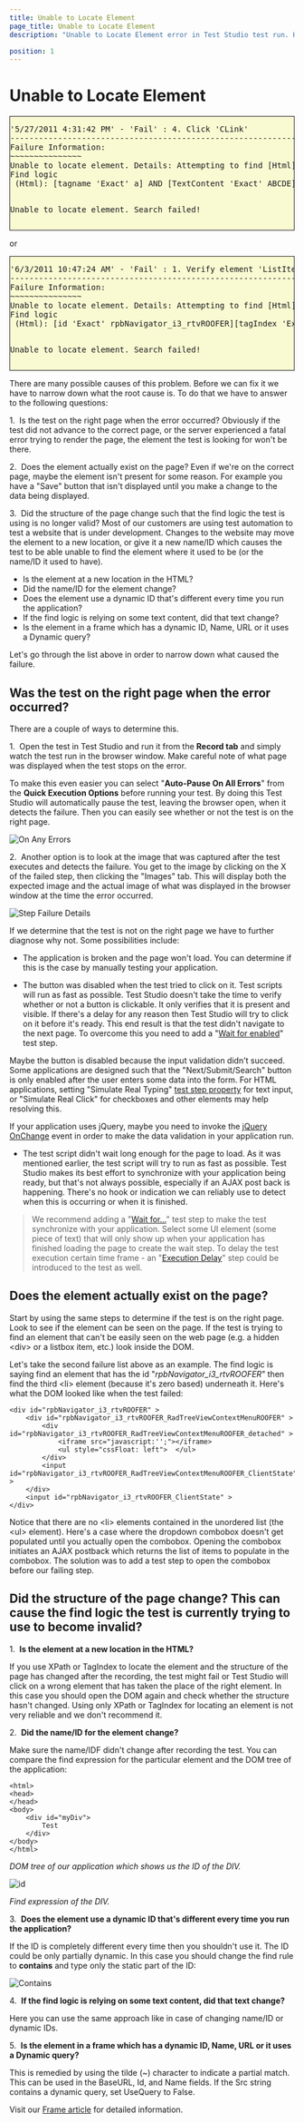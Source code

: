 ```yaml
---
title: Unable to Locate Element
page_title: Unable to Locate Element
description: "Unable to Locate Element error in Test Studio test run. How to troubleshoot a missing element error in a failing test."

position: 1
---
```

# Unable to Locate Element

<div style="border: 1px solid currentColor; margin-bottom: 10px; background-color: #fafad2;">
<pre>
'5/27/2011 4:31:42 PM' - 'Fail' : 4. Click 'CLink'
------------------------------------------------------------
Failure Information:
~~~~~~~~~~~~~~~
Unable to locate element. Details: Attempting to find [Html] element using
Find logic
 (Html): [tagname 'Exact' a] AND [TextContent 'Exact' ABCDE]

Unable to locate element. Search failed!
</pre>
</div>

or

<div style="border: 1px solid currentColor; margin-bottom: 10px; background-color: #fafad2;">
<pre>
'6/3/2011 10:47:24 AM' - 'Fail' : 1. Verify element 'ListItem4' 'is' visible.
------------------------------------------------------------
Failure Information: 
~~~~~~~~~~~~~~~
Unable to locate element. Details: Attempting to find [Html] element using 
Find logic 
 (Html): [id 'Exact' rpbNavigator_i3_rtvROOFER][tagIndex 'Exact' li:2]

Unable to locate element. Search failed!
</pre>
</div>

There are many possible causes of this problem. Before we can fix it we have to narrow down what the root cause is. To do that we have to answer to the following questions:

1.&nbsp; Is the test on the right page when the error occurred? Obviously if the test did not advance to the correct page, or the server experienced a fatal error trying to render the page, the element the test is looking for won't be there.

2.&nbsp; Does the element actually exist on the page? Even if we're on the correct page, maybe the element isn't present for some reason. For example you have a "Save" button that isn't displayed until you make a change to the data being displayed.

3.&nbsp; Did the structure of the page change such that the find logic the test is using is no longer valid? Most of our customers are using test automation to test a website that is under development. Changes to the website may move the element to a new location, or give it a new name/ID which causes the test to be able unable to find the element where it used to be (or the name/ID it used to have).

- Is the element at a new location in the HTML?
- Did the name/ID for the element change?
- Does the element use a dynamic ID that's different every time you run the application?
- If the find logic is relying on some text content, did that text change?
- Is the element in a frame which has a dynamic ID, Name, URL or it uses a Dynamic query?


Let's go through the list above in order to narrow down what caused the failure.

## Was the test on the right page when the error occurred?

There are a couple of ways to determine this.

1.&nbsp; Open the test in Test Studio and run it from the **Record tab** and simply watch the test run in the browser window. Make careful note of what page was displayed when the test stops on the error. 

 To make this even easier you can select "**Auto-Pause On All Errors**" from the **Quick Execution Options** before running your test. By doing this Test Studio will automatically pause the test, leaving the browser open, when it detects the failure. Then you can easily see whether or not the test is on the right page.

![On Any Errors][1]

2.&nbsp; Another option is to look at the image that was captured after the test executes and detects the failure. You get to the image by clicking on the X of the failed step, then clicking the "Images" tab. This will display both the expected image and the actual image of what was displayed in the browser window at the time the error occurred.

![Step Failure Details][2]

If we determine that the test is not on the right page we have to further diagnose why not. Some possibilities include:

- The application is broken and the page won't load. You can determine if this is the case by manually testing your application. 

- The button was disabled when the test tried to click on it. Test scripts will run as fast as possible. Test Studio doesn't take the time to verify whether or not a button is clickable. It only verifies that it is present and visible. If there's a delay for any reason then Test Studio will try to click on it before it's ready. This end result is that the test didn't navigate to the next page. To overcome this you need to add a "<a href="/knowledge-base/verification-kb/disabled-attribute-html" target="_blank">Wait for enabled</a>" test step.

Maybe the button is disabled because the input validation didn't succeed. Some applications are designed such that the "Next/Submit/Search" button is only enabled after the user enters some data into the form. For HTML applications, setting "Simulate Real Typing" <a href="/features/test-maintenance/test-step-properties" target="_blank">test step property</a> for text input, or "Simulate Real Click" for checkboxes and other elements may help resolving this.

If your application uses jQuery, maybe you need to invoke the <a href="/advanced-topics/coded-samples/html/jQuery-events-do-not-fire" target="_blank">jQuery OnChange</a> event in order to make the data validation in your application run. 

- The test script didn't wait long enough for the page to load. As it was mentioned earlier, the test script will try to run as fast as possible. Test Studio makes its best effort to synchronize with your application being ready, but that's not always possible, especially if an AJAX post back is happening. There's no hook or indication we can reliably use to detect when this is occurring or when it is finished.

> We recommend adding a "<a href="/features/recorder/verifications/Wait" target="_blank">Wait for...</a>" test step to make the test synchronize with your application. Select some UI element (some piece of text) that will only show up when your application has finished loading the page to create the wait step. To delay the test execution certain time frame - an "<a href="/features/custom-steps/execution-delay" target="_blank">Execution Delay</a>" step could be introduced to the test as well. 

## Does the element actually exist on the page?

Start by using the same steps to determine if the test is on the right page. Look to see if the element can be seen on the page. If the test is trying to find an element that can't be easily seen on the web page (e.g. a hidden \<div> or a listbox item, etc.) look inside the DOM.

Let's take the second failure list above as an example. The find logic is saying find an element that has the id "*rpbNavigator_i3_rtvROOFER*" then find the third \<li> element (because it's zero based) underneath it. Here's what the DOM looked like when the test failed:

```
<div id="rpbNavigator_i3_rtvROOFER" >
	<div id="rpbNavigator_i3_rtvROOFER_RadTreeViewContextMenuROOFER" >
		<div id="rpbNavigator_i3_rtvROOFER_RadTreeViewContextMenuROOFER_detached" >
			<iframe src="javascript:'';"></iframe>
			<ul style="cssFloat: left">  </ul>
		</div>
		<input id="rpbNavigator_i3_rtvROOFER_RadTreeViewContextMenuROOFER_ClientState" >
	</div>
	<input id="rpbNavigator_i3_rtvROOFER_ClientState" >
</div>
```

Notice that there are no \<li> elements contained in the unordered list (the \<ul> element). Here's a case where the dropdown combobox doesn't get populated until you actually open the combobox. Opening the combobox initiates an AJAX postback which returns the list of items to populate in the combobox. The solution was to add a test step to open the combobox before our failing step.

## Did the structure of the page change? This can cause the find logic the test is currently trying to use to become invalid?

1.&nbsp; **Is the element at a new location in the HTML?**

If you use XPath or TagIndex to locate the element and the structure of the page has changed after the recording, the test might fail or Test Studio will click on a wrong element that has taken the place of the right element. In this case you should open the DOM  again and check whether the structure hasn't changed. Using only XPath or TagIndex for locating an element is not very reliable and we don't recommend it.

2.&nbsp; **Did the name/ID for the element change?**

Make sure the name/IDF didn't change after recording the test. You can compare the find expression for the particular element and the DOM tree of the application:

```
<html>
<head>
</head>
<body>
    <div id="myDiv">
        Test
    </div>
</body>
</html>
```

*DOM tree of our application which shows us the ID of the DIV.*

![id][3]

*Find expression of the DIV.*

3.&nbsp; **Does the element use a dynamic ID that's different every time you run the application?**

 If the ID is completely different every time then you shouldn't use it. The ID could be only partially dynamic. In this case you should change the find rule to **contains** and type only the static part of the ID:

![Contains][4]

4.&nbsp; **If the find logic is relying on some text content, did that text change?**

 Here you can use the same approach like in case of changing name/ID or dynamic IDs.

5.&nbsp; **Is the element in a frame which has a dynamic ID, Name, URL or it uses a Dynamic query?**

 This is remedied by using the tilde (~) character to indicate a partial match. This can be used in the BaseURL, Id, and Name fields. If the Src string contains a dynamic query, set UseQuery to False.

 Visit our <a href="/getting-started/test-recording/Frames" target="_blank">Frame article</a> for detailed information.

[1]: /img/troubleshooting-guide/test-execution-problems-tg/unable-to-locate-element/fig1.png
[2]: /img/troubleshooting-guide/test-execution-problems-tg/unable-to-locate-element/fig2.png
[3]: /img/troubleshooting-guide/test-execution-problems-tg/unable-to-locate-element/fig3.png
[4]: /img/troubleshooting-guide/test-execution-problems-tg/unable-to-locate-element/fig4.png